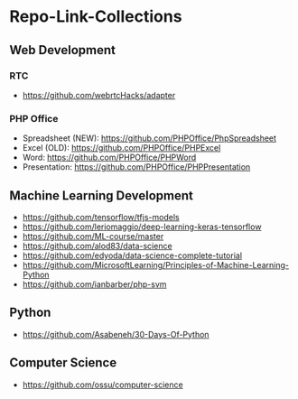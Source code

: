 # Repo-Link-Collections


## Web Development

### RTC
- https://github.com/webrtcHacks/adapter
### PHP Office
- Spreadsheet (NEW): https://github.com/PHPOffice/PhpSpreadsheet
- Excel (OLD): https://github.com/PHPOffice/PHPExcel
- Word: https://github.com/PHPOffice/PHPWord
- Presentation: https://github.com/PHPOffice/PHPPresentation

## Machine Learning Development
- https://github.com/tensorflow/tfjs-models
- https://github.com/leriomaggio/deep-learning-keras-tensorflow
- https://github.com/ML-course/master
- https://github.com/alod83/data-science
- https://github.com/edyoda/data-science-complete-tutorial
- https://github.com/MicrosoftLearning/Principles-of-Machine-Learning-Python
- https://github.com/ianbarber/php-svm

## Python
- https://github.com/Asabeneh/30-Days-Of-Python

## Computer Science
- https://github.com/ossu/computer-science

